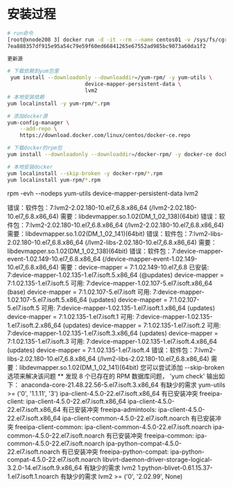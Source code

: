 # 安装过程

```bash
# run命令
[root@xnode208 3] docker run -d -it --rm --name centos01 -v /sys/fs/cgroup:/sys/fs/cgroup:ro --privileged centos7:v1 /usr/sbin/init
7ea888357df915e95a54c79e59f60ed66841265e67552ad985bc9073a60da1f2

更新源

# 下载依赖到yum包里
 yum install --downloadonly --downloaddir=/yum-rpm/ -y yum-utils \
                         device-mapper-persistent-data \
                         lvm2
# 本地安装依赖
yum localinstall -y yum-rpm/*.rpm

# 添加docker源
yum-config-manager \
    --add-repo \
    https://download.docker.com/linux/centos/docker-ce.repo

# 下载docker的rpm包
yum install --downloadonly --downloaddir=/docker-rpm/ -y docker-ce docker-ce-cli containerd.io

# 本地安装docker
yum localinstall --skip-broken -y docker-rpm/*.rpm
yum localinstall yum-rpm/*.rpm
```

rpm -evh --nodeps yum-utils  device-mapper-persistent-data lvm2


错误：软件包：7:lvm2-2.02.180-10.el7_6.8.x86_64 (/lvm2-2.02.180-10.el7_6.8.x86_64)
          需要：libdevmapper.so.1.02(DM_1_02_138)(64bit)
错误：软件包：7:lvm2-2.02.180-10.el7_6.8.x86_64 (/lvm2-2.02.180-10.el7_6.8.x86_64)
          需要：libdevmapper.so.1.02(DM_1_02_141)(64bit)
错误：软件包：7:lvm2-libs-2.02.180-10.el7_6.8.x86_64 (/lvm2-libs-2.02.180-10.el7_6.8.x86_64)
          需要：libdevmapper.so.1.02(DM_1_02_138)(64bit)
错误：软件包：7:device-mapper-event-1.02.149-10.el7_6.8.x86_64 (/device-mapper-event-1.02.149-10.el7_6.8.x86_64)
          需要：device-mapper = 7:1.02.149-10.el7_6.8
          已安装: 7:device-mapper-1.02.135-1.el7.isoft.5.x86_64 (@updates)
              device-mapper = 7:1.02.135-1.el7.isoft.5
          可用: 7:device-mapper-1.02.107-5.el7.isoft.x86_64 (base)
              device-mapper = 7:1.02.107-5.el7.isoft
          可用: 7:device-mapper-1.02.107-5.el7.isoft.5.x86_64 (updates)
              device-mapper = 7:1.02.107-5.el7.isoft.5
          可用: 7:device-mapper-1.02.135-1.el7.isoft.1.x86_64 (updates)
              device-mapper = 7:1.02.135-1.el7.isoft.1
          可用: 7:device-mapper-1.02.135-1.el7.isoft.2.x86_64 (updates)
              device-mapper = 7:1.02.135-1.el7.isoft.2
          可用: 7:device-mapper-1.02.135-1.el7.isoft.3.x86_64 (updates)
              device-mapper = 7:1.02.135-1.el7.isoft.3
          可用: 7:device-mapper-1.02.135-1.el7.isoft.4.x86_64 (updates)
              device-mapper = 7:1.02.135-1.el7.isoft.4
错误：软件包：7:lvm2-libs-2.02.180-10.el7_6.8.x86_64 (/lvm2-libs-2.02.180-10.el7_6.8.x86_64)
          需要：libdevmapper.so.1.02(DM_1_02_141)(64bit)
 您可以尝试添加 --skip-broken 选项来解决该问题
** 发现 8 个已存在的 RPM 数据库问题， 'yum check' 输出如下：
anaconda-core-21.48.22.56-5.el7.isoft.3.x86_64 有缺少的需求 yum-utils >= ('0', '1.1.11', '3')
ipa-client-4.5.0-22.el7.isoft.x86_64 有已安装冲突 freeipa-client: ipa-client-4.5.0-22.el7.isoft.x86_64
ipa-client-4.5.0-22.el7.isoft.x86_64 有已安装冲突 freeipa-admintools: ipa-client-4.5.0-22.el7.isoft.x86_64
ipa-client-common-4.5.0-22.el7.isoft.noarch 有已安装冲突 freeipa-client-common: ipa-client-common-4.5.0-22.el7.isoft.noarch
ipa-common-4.5.0-22.el7.isoft.noarch 有已安装冲突 freeipa-common: ipa-common-4.5.0-22.el7.isoft.noarch
ipa-python-compat-4.5.0-22.el7.isoft.noarch 有已安装冲突 freeipa-python-compat: ipa-python-compat-4.5.0-22.el7.isoft.noarch
libvirt-daemon-driver-storage-logical-3.2.0-14.el7.isoft.9.x86_64 有缺少的需求 lvm2
1:python-blivet-0.61.15.37-1.el7.isoft.1.noarch 有缺少的需求 lvm2 >= ('0', '2.02.99', None)
